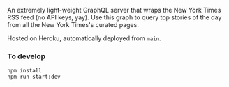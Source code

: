 An extremely light-weight GraphQL server that wraps the New York Times RSS feed (no API keys, yay). Use this graph to query top stories of the day from all the New York Times's curated pages.

Hosted on Heroku, automatically deployed from `main`.

### To develop

```
npm install
npm run start:dev
```

